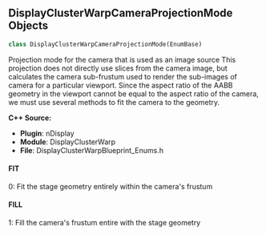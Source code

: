 ## DisplayClusterWarpCameraProjectionMode Objects

```python
class DisplayClusterWarpCameraProjectionMode(EnumBase)
```

Projection mode for the camera that is used as an image source
This projection does not directly use slices from the camera image,
but calculates the camera sub-frustum used to render the sub-images of camera for a particular viewport.
Since the aspect ratio of the AABB geometry in the viewport cannot be equal
to the aspect ratio of the camera, we must use several methods to fit the camera to the geometry.

**C++ Source:**

- **Plugin**: nDisplay
- **Module**: DisplayClusterWarp
- **File**: DisplayClusterWarpBlueprint_Enums.h

<a id="unreal.DisplayClusterWarpCameraProjectionMode.FIT"></a>

#### FIT

0: Fit the stage geometry entirely within the camera's frustum

<a id="unreal.DisplayClusterWarpCameraProjectionMode.FILL"></a>

#### FILL

1: Fill the camera's frustum entire with the stage geometry

<a id="unreal.DisplayClusterWarpCameraViewTarget"></a>